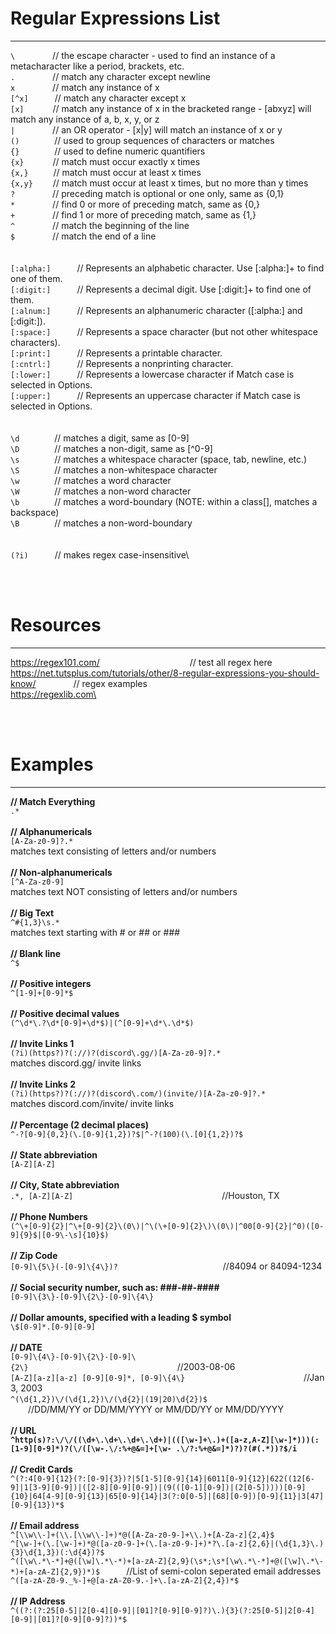 # Regular Expressions List
---
`\`     // the escape character - used to find an instance of a metacharacter like a period, brackets, etc.\
`.`     // match any character except newline\
`x`     // match any instance of x\
`[^x]`   // match any character except x\
`[x]`    // match any instance of x in the bracketed range - [abxyz] will match any instance of a, b, x, y, or z\
`|`     // an OR operator - [x|y] will match an instance of x or y\
`()`    // used to group sequences of characters or matches\
`{}`    // used to define numeric quantifiers\
`{x}`    // match must occur exactly x times\
`{x,}`     // match must occur at least x times\
`{x,y}`   // match must occur at least x times, but no more than y times\
`?`     // preceding match is optional or one only, same as {0,1}\
`*`     // find 0 or more of preceding match, same as {0,}\
`+`     // find 1 or more of preceding match, same as {1,}\
`^`     // match the beginning of the line\
`$`     // match the end of a line\
<br/><br/>
`[:alpha:]`   // Represents an alphabetic character. Use [:alpha:]+ to find one of them.\
`[:digit:]`   // Represents a decimal digit. Use [:digit:]+ to find one of them.\
`[:alnum:]`   // Represents an alphanumeric character ([:alpha:] and [:digit:]).\
`[:space:]`   // Represents a space character (but not other whitespace characters).\
`[:print:]`   // Represents a printable character.\
`[:cntrl:]`   // Represents a nonprinting character.\
`[:lower:]`   // Represents a lowercase character if Match case is selected in Options.\
`[:upper:]`   // Represents an uppercase character if Match case is selected in Options.\
<br/><br/>
`\d`    // matches a digit, same as [0-9]\
`\D`    // matches a non-digit, same as [^0-9]\
`\s`    // matches a whitespace character (space, tab, newline, etc.)\
`\S`    // matches a non-whitespace character\
`\w`    // matches a word character\
`\W`    // matches a non-word character\
`\b`    // matches a word-boundary (NOTE: within a class[], matches a backspace)\
`\B`    // matches a non-word-boundary\
<br/><br/>
`(?i)`   // makes regex case-insensitive\

<br/><br/>
# Resources
---
https://regex101.com/           // test all regex here\
https://net.tutsplus.com/tutorials/other/8-regular-expressions-you-should-know/     // regex examples\
https://regexlib.com\

<br/><br/>
# Examples
---
**// Match Everything**\
`.*`
<br/><br/>
**// Alphanumericals**\
`[A-Za-z0-9]?.*`\
matches text consisting of letters and/or numbers
<br/><br/>
**// Non-alphanumericals**\
`[^A-Za-z0-9]`\
matches text NOT consisting of letters and/or numbers
<br/><br/>
**// Big Text**\
`^#{1,3}\s.*`\
matches text starting with # or ## or ###
<br/><br/>
**// Blank line**\
`^$`
<br/><br/>
**// Positive integers**\
`^[1-9]+[0-9]*$`
<br/><br/>
**// Positive decimal values**\
`(^\d*\.?\d*[0-9]+\d*$)|(^[0-9]+\d*\.\d*$)`
<br/><br/>
**// Invite Links 1**\
`(?i)(https?)?(://)?(discord\.gg/)[A-Za-z0-9]?.*`\
matches discord.gg/ invite links
<br/><br/>
**// Invite Links 2**\
`(?i)(https?)?(://)?(discord\.com/)(invite/)[A-Za-z0-9]?.*`\
matches discord.com/invite/ invite links
<br/><br/>
**// Percentage (2 decimal places)**\
`^-?[0-9]{0,2}(\.[0-9]{1,2})?$|^-?(100)(\.[0]{1,2})?$`
<br/><br/>
**// State abbreviation**\
`[A-Z][A-Z]`
<br/><br/>
**// City, State abbreviation**\
`.*, [A-Z][A-Z]`                 //Houston, TX
<br/><br/>
**// Phone Numbers**\
`(^\+[0-9]{2}|^\+[0-9]{2}\(0\)|^\(\+[0-9]{2}\)\(0\)|^00[0-9]{2}|^0)([0-9]{9}$|[0-9\-\s]{10}$)`
<br/><br/>
**// Zip Code**\
`[0-9]\{5\}(-[0-9]\{4\})?`            //84094 or 84094-1234
<br/><br/>
**// Social security number, such as: ###-##-####**\
`[0-9]\{3\}-[0-9]\{2\}-[0-9]\{4\}`
<br/><br/>
**// Dollar amounts, specified with a leading $ symbol**\
`\$[0-9]*.[0-9][0-9]`
<br/><br/>
**// DATE**\
`[0-9]\{4\}-[0-9]\{2\}-[0-9]\{2\}`                 //2003-08-06\
`[A-Z][a-z][a-z] [0-9][0-9]*, [0-9]\{4\}`               //Jan 3, 2003\
`^(\d{1,2})\/(\d{1,2})\/(\d{2}|(19|20)\d{2})$`            //DD/MM/YY or DD/MM/YYYY or MM/DD/YY or MM/DD/YYYY
<br/><br/>
**// URL\
`^http(s)?:\/\/((\d+\.\d+\.\d+\.\d+)|(([\w-]+\.)+([a-z,A-Z][\w-]*)))(:[1-9][0-9]*)?(\/([\w-.\/:%+@&=]+[\w- .\/?:%+@&=]*)?)?(#(.*))?$/i`
<br/><br/>
// Credit Cards**\
`^(?:4[0-9]{12}(?:[0-9]{3})?|5[1-5][0-9]{14}|6011[0-9]{12}|622((12[6-9]|1[3-9][0-9])|([2-8][0-9][0-9])|(9(([0-1][0-9])|(2[0-5]))))[0-9]{10}|64[4-9][0-9]{13}|65[0-9]{14}|3(?:0[0-5]|[68][0-9])[0-9]{11}|3[47][0-9]{13})*$`
<br/><br/>
**// Email address**\
`^[\\w\\-]+(\\.[\\w\\-]+)*@([A-Za-z0-9-]+\\.)+[A-Za-z]{2,4}$`\
`^[\w-]+(\.[\w-]+)*@([a-z0-9-]+(\.[a-z0-9-]+)*?\.[a-z]{2,6}|(\d{1,3}\.){3}\d{1,3})(:\d{4})?$`\
`^([\w\.*\-*]+@([\w]\.*\-*)+[a-zA-Z]{2,9}(\s*;\s*[\w\.*\-*]+@([\w]\.*\-*)+[a-zA-Z]{2,9})*)$`   //List of semi-colon seperated email addresses\
`^([a-zA-Z0-9._%-]+@[a-zA-Z0-9.-]+\.[a-zA-Z]{2,4})*$`
<br/><br/>
**// IP Address**\
`^((?:(?:25[0-5]|2[0-4][0-9]|[01]?[0-9][0-9]?)\.){3}(?:25[0-5]|2[0-4][0-9]|[01]?[0-9][0-9]?))*$`
